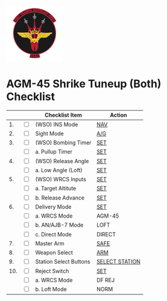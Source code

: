 ![JTAF Logo](../../JTAF/img/Logo.png)

# **AGM-45 Shrike Tuneup (Both) Checklist**

| | | Checklist Item | Action |
|-|-| ---------------| -------|
|1.|  <input type="checkbox">  | (WSO) INS Mode | [NAV](../../cockpit/wso/right_console/front_section.md#mode-selector-switch) |
|2.|  <input type="checkbox">  | Sight Mode | [A/G](../../cockpit/pilot/dscg_controls.md#sight-mode-knob) |
|3.|  <input type="checkbox">  | (WSO) Bombing Timer | [SET](../../cockpit/wso/right_sub_panel.md#bombing-timers) |
|  |  <input type="checkbox">  | a. Pullup Timer | [SET](../../cockpit/wso/right_sub_panel.md#bombing-timers) |
|4.|  <input type="checkbox">  | (WSO) Release Angle | [SET](../../cockpit/wso/right_sub_panel.md#bomb-release-angle-computer) |
|  |  <input type="checkbox">  | a. Low Angle (Loft) | [SET](../../cockpit/wso/right_sub_panel.md#bomb-release-angle-computer) |
|5.|  <input type="checkbox">  | (WSO) WRCS Inputs | [SET](../../cockpit/wso/right_console/center_section.md#weapon-release-computer-set-wrcs-panel) |
|  |  <input type="checkbox">  | a. Target Altitute | [SET](../../cockpit/wso/right_console/center_section.md#targetip-altitude-control) |
|  |  <input type="checkbox">  | b. Release Advance | [SET](../../cockpit/wso/right_console/center_section.md#release-advance-control) |
|6.|  <input type="checkbox">  | Delivery Mode | [SET](../../cockpit/pilot/weapon_management.md#delivery-mode-knob) |
|  |  <input type="checkbox">  | a. WRCS Mode | AGM-45 |
|  |  <input type="checkbox">  | b. AN/AJB-7 Mode | LOFT |
|  |  <input type="checkbox">  | c. Direct Mode | DIRECT |
|7.|  <input type="checkbox">  | Master Arm | [SAFE](../../cockpit/pilot/weapon_management.md#master-arm-switch) |
|8.|  <input type="checkbox">  | Weapon Select | [ARM](../../cockpit/pilot/weapon_management.md#weapon-selector-knob) |
|9.|  <input type="checkbox">  | Station Select Buttons | [SELECT STATION](../../cockpit/pilot/weapon_management.md#station-select-buttons) |
|10.|  <input type="checkbox">  | Reject Switch | [SET](../../cockpit/pilot/pedestal_group.md#tgtmsl-reject-switch) |
|  |  <input type="checkbox">  | a. WRCS Mode | DF REJ |
|  |  <input type="checkbox">  | b. Loft Mode | NORM |